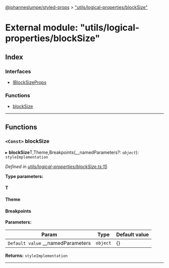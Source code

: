 [@johanneslumpe/styled-props](../README.md) > ["utils/logical-properties/blockSize"](../modules/_utils_logical_properties_blocksize_.md)

# External module: "utils/logical-properties/blockSize"

## Index

### Interfaces

* [IBlockSizeProps](../interfaces/_utils_logical_properties_blocksize_.iblocksizeprops.md)

### Functions

* [blockSize](_utils_logical_properties_blocksize_.md#blocksize)

---

## Functions

<a id="blocksize"></a>

### `<Const>` blockSize

▸ **blockSize**T,Theme,Breakpoints(__namedParameters?: *`object`*): `styleImplementation`

*Defined in [utils/logical-properties/blockSize.ts:15](https://github.com/johanneslumpe/styled-props/blob/3abf398/src/utils/logical-properties/blockSize.ts#L15)*

**Type parameters:**

#### T 
#### Theme 
#### Breakpoints 
**Parameters:**

| Param | Type | Default value |
| ------ | ------ | ------ |
| `Default value` __namedParameters | `object` |  {} |

**Returns:** `styleImplementation`

___

